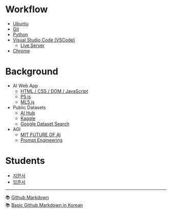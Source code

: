 # Workflow
- [Ubuntu](./workflow/ubuntu.md)
- [Git](./workflow/git.md)
- [Python](https://www.python.org/)
- [Visual Studio Code (VSCode)](https://code.visualstudio.com/)
  - [Live Server](https://ritwickdey.github.io/vscode-live-server/) 
- [Chrome](https://www.google.com/chrome/)

# Background
- AI Web App
  - [HTML / CSS / DOM / JavaScript](./background/html.md)
  - [P5.js](./background/p5.md)  
  - [ML5.js](./background/ml5.md)
- Public Datasets
  - [AI Hub](https://aihub.or.kr/)
  - [Kaggle](https://www.kaggle.com/)
  - [Google Dataset Search](https://datasetsearch.research.google.com/)
- AGI
  - [MIT FUTURE OF AI](https://futureofai.mit.edu/)
  - [Prompt Engineering](./background/pe.md)


# Students
- [지한서](./students/han-seo/project.md) 
- [임준서](./students/jun-seo/project.md)


---

:books: [Github Markdown](https://docs.github.com/en/get-started/writing-on-github/getting-started-with-writing-and-formatting-on-github/basic-writing-and-formatting-syntax)  
:books: [Basic Github Markdown in Korean](https://hongsii.github.io/2017/06/01/How-to-Write-with-Markdown/)
 
